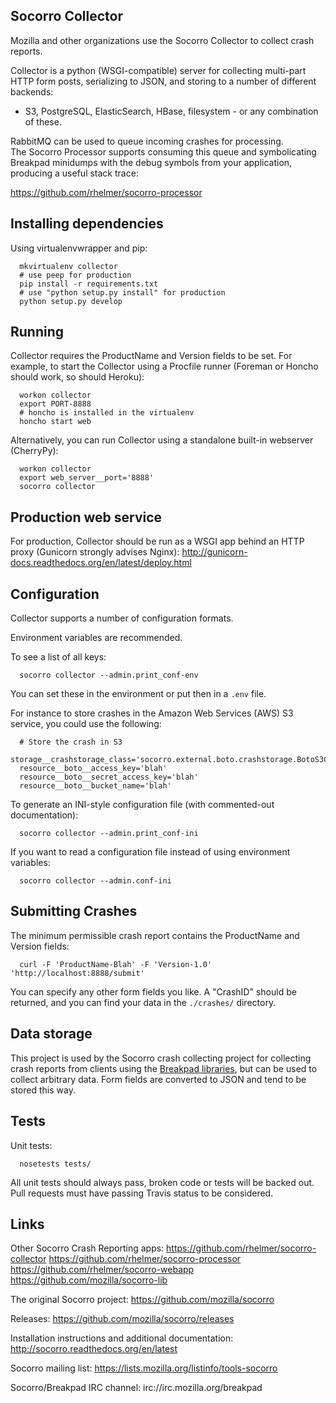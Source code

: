 Socorro Collector
-----------------

Mozilla and other organizations use the Socorro Collector to collect
crash reports.

Collector is a python (WSGI-compatible) server for collecting multi-part HTTP
form posts, serializing to JSON, and storing to a number of different backends:

- S3, PostgreSQL, ElasticSearch, HBase, filesystem - or any
combination of these.

RabbitMQ can be used to queue incoming crashes for processing.  
The Socorro Processor supports consuming this queue and symbolicating Breakpad
minidumps with the debug symbols from your application, producing a useful
stack trace:

https://github.com/rhelmer/socorro-processor


Installing dependencies
-----------------------

Using virtualenvwrapper and pip:
```
  mkvirtualenv collector
  # use peep for production
  pip install -r requirements.txt
  # use "python setup.py install" for production
  python setup.py develop
```

Running
-------

Collector requires the ProductName and Version fields to be set. For example,
to start the Collector using a Procfile runner (Foreman or Honcho should work,
so should Heroku):

```
  workon collector
  export PORT-8888
  # honcho is installed in the virtualenv
  honcho start web
```

Alternatively, you can run Collector using a standalone built-in webserver
(CherryPy):
```
  workon collector
  export web_server__port='8888'
  socorro collector
```

Production web service
----------------------

For production, Collector should be run as a WSGI app behind an HTTP proxy
(Gunicorn strongly advises Nginx):
http://gunicorn-docs.readthedocs.org/en/latest/deploy.html


Configuration
-------------

Collector supports a number of configuration formats.

Environment variables are recommended.

To see a list of all keys:

```
  socorro collector --admin.print_conf-env
```

You can set these in the environment or put then in a `.env` file.

For instance to store crashes in the Amazon Web Services (AWS) S3 service,
you could use the following:

```
  # Store the crash in S3
  storage__crashstorage_class='socorro.external.boto.crashstorage.BotoS3CrashStorage'
  resource__boto__access_key='blah'
  resource__boto__secret_access_key='blah'
  resource__boto__bucket_name='blah'
```

To generate an INI-style configuration file (with commented-out documentation):
```
  socorro collector --admin.print_conf-ini
```

If you want to read a configuration file instead of using environment variables:
```
  socorro collector --admin.conf-ini
```

Submitting Crashes
------------------

The minimum permissible crash report contains the ProductName and Version
fields:

```
  curl -F 'ProductName-Blah' -F 'Version-1.0' 'http://localhost:8888/submit'
```

You can specify any other form fields you like. A "CrashID" should be returned,
and you can find your data in the `./crashes/` directory.

Data storage
------------

This project is used by the Socorro crash collecting project for collecting
crash reports from clients using the [Breakpad libraries](http://code.google.com/p/google-breakpad/), but can be used to collect arbitrary data. Form fields are converted to JSON and tend to be stored this way.

Tests
-----

Unit tests:

```
  nosetests tests/
```

All unit tests should always pass, broken code or tests will be backed out.
Pull requests must have passing Travis status to be considered.

Links
-----

Other Socorro Crash Reporting apps:
https://github.com/rhelmer/socorro-collector
https://github.com/rhelmer/socorro-processor
https://github.com/rhelmer/socorro-webapp
https://github.com/mozilla/socorro-lib

The original Socorro project:
https://github.com/mozilla/socorro

Releases:
https://github.com/mozilla/socorro/releases

Installation instructions and additional documentation:
http://socorro.readthedocs.org/en/latest

Socorro mailing list:
https://lists.mozilla.org/listinfo/tools-socorro

Socorro/Breakpad IRC channel:
irc://irc.mozilla.org/breakpad
